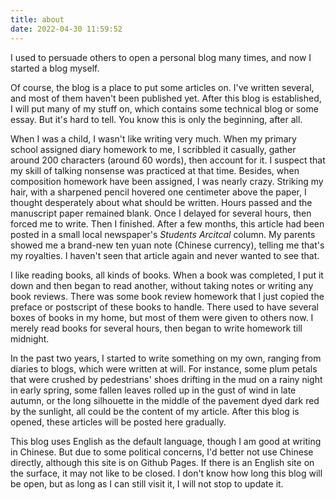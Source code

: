 ```yaml
---
title: about
date: 2022-04-30 11:59:52
---
```


I used to persuade others to open a personal blog many times, and now I started a blog myself.

Of course, the blog is a place to put some articles on. I've written several, and most of them haven't been published yet. After this blog is established, I will put many of my stuff on, which contains some technical blog or some essay. But it's hard to tell. You know this is only the beginning, after all.

When I was a child, I wasn't like writing very much. When my primary school assigned diary homework to me, I scribbled it casually, gather around 200 characters (around 60 words), then account for it. I suspect that my skill of talking nonsense was practiced at that time. Besides, when composition homework have been assigned, I was nearly crazy. Striking my hair, with a sharpened pencil hovered one centimeter above the paper, I thought desperately about what should be written. Hours passed and the manuscript paper remained blank. Once I delayed for several hours, then forced me to write. Then I finished. After a few months, this article had been posted in a small local newspaper's *Students Arcitcal* column. My parents showed me a brand-new ten yuan note (Chinese currency), telling me that's my royalties. I haven't seen that article again and never wanted to see that.

I like reading books, all kinds of books. When a book was completed, I put it down and then began to read another, without taking notes or writing any book reviews. There was some book review homework that I just copied the preface or postscript of these books to handle. There used to have several boxes of books in my home, but most of them were given to others now. I merely read books for several hours, then began to write homework till midnight.

In the past two years, I started to write something on my own, ranging from diaries to blogs, which were written at will. For instance, some plum petals that were crushed by pedestrians' shoes drifting in the mud on a rainy night in early spring, some fallen leaves rolled up in the gust of wind in late autumn, or the long silhouette in the middle of the pavement dyed dark red by the sunlight, all could be the content of my article. After this blog is opened, these articles will be posted here gradually.

This blog uses English as the default language, though I am good at writing in Chinese. But due to some political concerns, I'd better not use Chinese directly, although this site is on Github Pages. If there is an English site on the surface, it may not like to be closed. I don't know how long this blog will be open, but as long as I can still visit it, I will not stop to update it.

